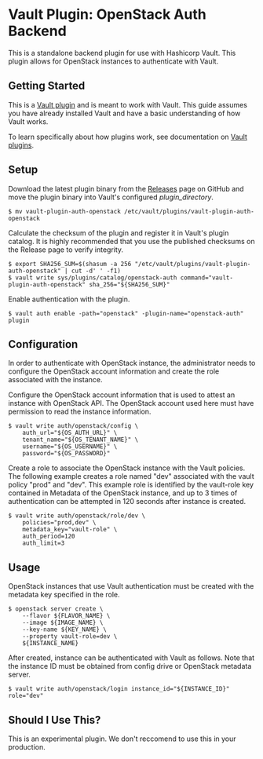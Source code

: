 # Vault Plugin: OpenStack Auth Backend

This is a standalone backend plugin for use with Hashicorp Vault. This plugin allows for OpenStack instances to authenticate with Vault.

## Getting Started

This is a [Vault plugin](https://www.vaultproject.io/docs/internals/plugins.html) and is meant to work with Vault. This guide assumes you have already installed Vault and have a basic understanding of how Vault works.

To learn specifically about how plugins work, see documentation on [Vault plugins](https://www.vaultproject.io/docs/internals/plugins.html).

## Setup

Download the latest plugin binary from the [Releases](https://github.com/summerwind/vault-plugin-auth-openstack/releases) page on GitHub and move the plugin binary into Vault's configured *plugin_directory*.

```
$ mv vault-plugin-auth-openstack /etc/vault/plugins/vault-plugin-auth-openstack
```

Calculate the checksum of the plugin and register it in Vault's plugin catalog. It is highly recommended that you use the published checksums on the Release page to verify integrity.

```
$ export SHA256_SUM=$(shasum -a 256 "/etc/vault/plugins/vault-plugin-auth-openstack" | cut -d' ' -f1)
$ vault write sys/plugins/catalog/openstack-auth command="vault-plugin-auth-openstack" sha_256="${SHA256_SUM}"
```

Enable authentication with the plugin.

```
$ vault auth enable -path="openstack" -plugin-name="openstack-auth" plugin
```

## Configuration

In order to authenticate with OpenStack instance, the administrator needs to configure the OpenStack account information and create the role associated with the instance.

Configure the OpenStack account information that is used to attest an instance with OpenStack API. The OpenStack account used here must have permission to read the instance information.

```
$ vault write auth/openstack/config \
    auth_url="${OS_AUTH_URL}" \
    tenant_name="${OS_TENANT_NAME}" \
    username="${OS_USERNAME}" \
    password="${OS_PASSWORD}"
```

Create a role to associate the OpenStack instance with the Vault policies. The following example creates a role named "dev" associated with the vault policy "prod" and "dev". This example role is identified by the vault-role key contained in Metadata of the OpenStack instance, and up to 3 times of authentication can be attempted in 120 seconds after instance is created.

```
$ vault write auth/openstack/role/dev \
    policies="prod,dev" \
    metadata_key="vault-role" \
    auth_period=120
    auth_limit=3
```

## Usage

OpenStack instances that use Vault authentication must be created with the metadata key specified in the role.

```
$ openstack server create \
    --flavor ${FLAVOR_NAME} \
    --image ${IMAGE_NAME} \
    --key-name ${KEY_NAME} \
    --property vault-role=dev \
    ${INSTANCE_NAME}
```

After created, instance can be authenticated with Vault as follows. Note that the instance ID must be obtained from config drive or OpenStack metadata server.

```
$ vault write auth/openstack/login instance_id="${INSTANCE_ID}" role="dev"
```

## Should I Use This?

This is an experimental plugin. We don't reccomend to use this in your production.
